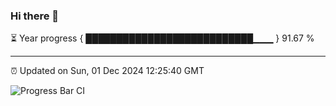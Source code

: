 ### Hi there 👋

⏳ Year progress { ███████████████████████████▁▁▁ } 91.67 %

---

⏰ Updated on Sun, 01 Dec 2024 12:25:40 GMT

![Progress Bar CI](https://github.com/liununu/liununu/workflows/Progress%20Bar%20CI/badge.svg)
